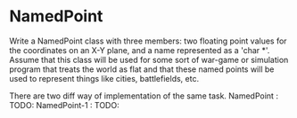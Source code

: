 # NamedPoint

Write a NamedPoint class with three members: 
two floating point values for the coordinates on an X-Y plane, and a name represented as a 'char *'. 
Assume that this class will be used for some sort of war-game or simulation program that treats the world as flat 
and that these named points will be used to represent things like cities, battlefields, etc.

There are two diff way of implementation of the same task. 
NamedPoint :
 TODO:
NamedPoint-1 :
 TODO:
